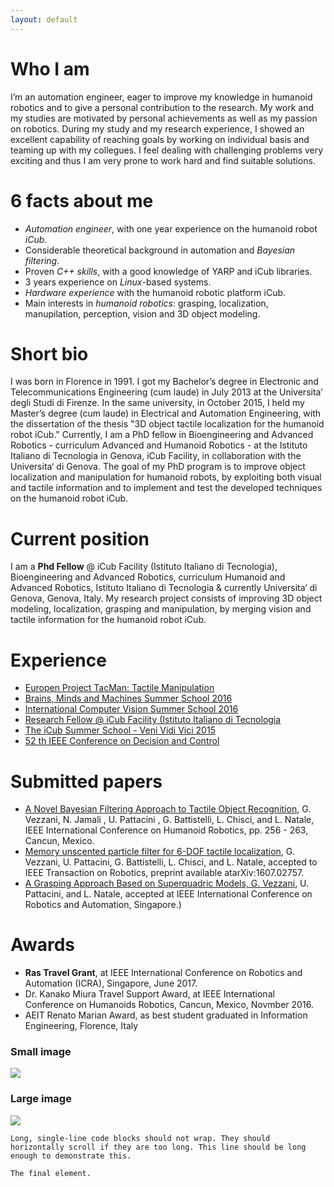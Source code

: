 ```yaml
---
layout: default
---
```


# Who I am

I’m an automation engineer, eager to improve my knowledge in humanoid robotics and to give a personal
contribution to the research. My work and my studies are motivated by personal achievements as well as
my passion on robotics. During my study and my research experience, I showed an excellent capability
of reaching goals by working on individual basis and teaming up with my collegues. I feel dealing with
challenging problems very exciting and thus I am very prone to work hard and find suitable solutions.

# 6 facts about me
- _Automation engineer_, with one year experience on the humanoid robot _iCub_.
- Considerable theoretical background in automation and _Bayesian filtering_.
- Proven _C++ skills_, with a good knowledge of YARP and iCub libraries.
- 3 years experience on _Linux_-based systems.
- _Hardware experience_ with the humanoid robotic platform iCub.
- Main interests in _humanoid robotics_: grasping, localization, manupilation, perception, vision
  and 3D object modeling.
  
  
# Short bio

I was born in Florence in 1991. I got my Bachelor’s degree in Electronic and Telecommunications
Engineering (cum laude) in July 2013 at the Universita‘ degli Studi di Firenze. In the same university, in
October 2015, I held my Master’s degree (cum laude) in Electrical and Automation Engineering, with the
dissertation of the thesis "3D object tactile localization for the humanoid robot iCub." Currently, I am a
PhD fellow in Bioengineering and Advanced Robotics - curriculum Advanced and Humanoid Robotics - at
the Istituto Italiano di Tecnologia in Genova, iCub Facility, in collaboration with the Universita‘ di Genova.
The goal of my PhD program is to improve object localization and manipulation for humanoid robots, by
exploiting both visual and tactile information and to implement and test the developed techniques on the
humanoid robot iCub.

# Current position

I am a **Phd Fellow** @ iCub Facility (Istituto Italiano di Tecnologia), Bioengineering and Advanced
 Robotics, curriculum Humanoid and Advanced Robotics, Istituto Italiano di Tecnologia &
currently Universita‘ di Genova, Genova, Italy.
My research project consists of improving 3D object modeling, localization, grasping and manipulation,
by merging vision and tactile information for the humanoid robot iCub.

# Experience

- [Europen Project TacMan: Tactile Manipulation]()
- [Brains, Minds and Machines Summer School 2016]()
- [International Computer Vision Summer School 2016]()
- [Research Fellow @ iCub Facility (Istituto Italiano di Tecnologia]()
- [The iCub Summer School - Veni Vidi Vici 2015]()
- [52 th IEEE Conference on Decision and Control]()


# Submitted papers
- [A Novel Bayesian Filtering Approach to Tactile Object Recognition](), G. Vezzani, N.
 Jamali , U. Pattacini , G. Battistelli, L. Chisci, and L. Natale, IEEE International Conference
 on Humanoid Robotics, pp. 256 - 263, Cancun, Mexico.
- [Memory unscented particle filter for 6-DOF tactile localization](), G. Vezzani, U. Pattacini,
 G. Battistelli, L. Chisci, and L. Natale, accepted to IEEE Transaction on Robotics, preprint
 available atarXiv:1607.02757.
- [A Grasping Approach Based on Superquadric Models, G. Vezzani](), U. Pattacini, and L.
  Natale, accepted at IEEE International Conference on Robotics and Automation, Singapore.)
  
# Awards
- **Ras Travel Grant**, at IEEE International Conference on Robotics and Automation (ICRA),
 Singapore, June 2017.
- Dr. Kanako Miura Travel Support Award, at IEEE International Conference on Humanoids
 Robotics, Cancun, Mexico, Novmber 2016.
 - AEIT Renato Marian Award, as best student graduated in Information Engineering, Florence, Italy
 




### Small image

![](https://assets-cdn.github.com/images/icons/emoji/octocat.png)

### Large image

![](https://guides.github.com/activities/hello-world/branching.png)



```
Long, single-line code blocks should not wrap. They should horizontally scroll if they are too long. This line should be long enough to demonstrate this.
```

```
The final element.
```
